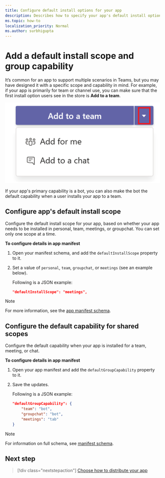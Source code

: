 ```yaml
---
title: Configure default install options for your app
description: Describes how to specify your app's default install options.
ms.topic: how-to
localization_priority: Normal
ms.author: surbhigupta
---
```


# Add a default install scope and group capability

It’s common for an app to support multiple scenarios in Teams, but you may have designed it with a specific scope and capability in mind. For example, if your app is primarily for team or channel use, you can make sure that the first install option users see in the store is **Add to a team**.

![Add an app](../../assets/images/compose-extensions/addanapp.png)

If your app's primary capability is a bot, you can also make the bot the default capability when a user installs your app to a team. 

## Configure app's default install scope

Configure the default install scope for your app, based on whether your app needs to be installed in personal, team, meetings, or groupchat. You can set only one scope at a time.

**To configure details in app manifest**

1. Open your manifest schema, and add the `defaultInstallScope` property to it.
2. Set a value of `personal`, `team`, `groupchat`, or `meetings` (see an example below).

    Following is a JSON example:

    ```json
    "defaultInstallScope": "meetings",
    ```

> [!NOTE]
> For more information, see the [app manifest schema](~/resources/schema/manifest-schema.md).

## Configure the default capability for shared scopes

Configure the default capability when your app is installed for a team, meeting, or chat.

**To configure details in app manifest**

1. Open your app manifest and add the `defaultGroupCapability` property to it.
2. Save the updates.

    Following is a JSON example:

    ```json
    "defaultGroupCapability": {
        "team": "bot",
        "groupchat": "bot",
        "meetings": "tab"
    }
    ```
> [!NOTE]
> For information on full schema, see [manifest schema](~/resources/schema/manifest-schema.md).

## Next step

> [!div class="nextstepaction"]
> [Choose how to distribute your app](overview.md)
